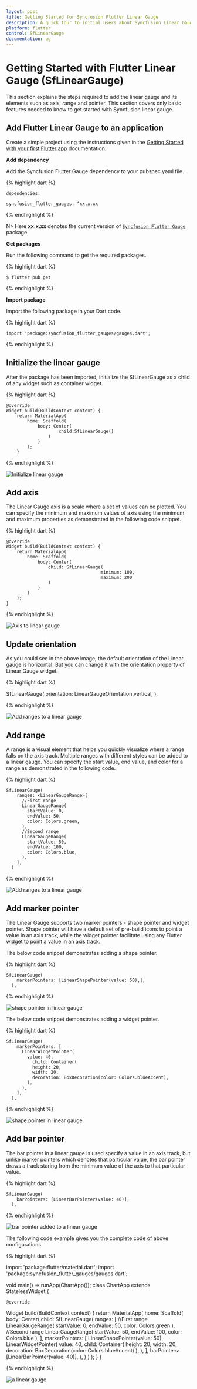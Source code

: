```yaml
---
layout: post
title: Getting Started for Syncfusion Flutter Linear Gauge
description: A quick tour to initial users about Syncfusion Linear Gauge widget for the Flutter platform. It provides overview on SfLinearGauge. 
platform: flutter
control: SfLinearGauge
documentation: ug
---
```


# Getting Started with Flutter Linear Gauge (SfLinearGauge)

This section explains the steps required to add the linear gauge and its elements such as axis, range and pointer. This section covers only basic features needed to know to get started with Syncfusion linear gauge. 

## Add Flutter Linear Gauge to an application

Create a simple project using the instructions given in the [Getting Started with your first Flutter app](https://flutter.dev/docs/get-started/test-drive?tab=vscode#create-app) documentation.

**Add dependency**

Add the Syncfusion Flutter Gauge dependency to your pubspec.yaml file.

{% highlight dart %} 

    dependencies:

    syncfusion_flutter_gauges: ^xx.x.xx

{% endhighlight %}

N> Here **xx.x.xx** denotes the current version of [`Syncfusion Flutter Gauge`](https://pub.dev/packages/syncfusion_flutter_gauges/versions) package.

**Get packages**

Run the following command to get the required packages.

{% highlight dart %} 

    $ flutter pub get

{% endhighlight %}

**Import package**

Import the following package in your Dart code.

{% highlight dart %} 

    import 'package:syncfusion_flutter_gauges/gauges.dart';

{% endhighlight %}

## Initialize the linear gauge

After the package has been imported, initialize the SfLinearGauge as a child of any widget such as container widget.

{% highlight dart %} 

    @override
    Widget build(BuildContext context) {
        return MaterialApp(
            home: Scaffold(
                body: Center(
                        child:SfLinearGauge()
                    )
                )      
            );
        }

{% endhighlight %}

![Initialize linear gauge](images/getting-started/default_linear_gauge.png)

## Add axis

The Linear Gauge axis is a scale where a set of values can be plotted. You can specify the minimum and maximum values of axis using the minimum and maximum properties as demonstrated in the following code snippet.

{% highlight dart %} 

    @override
    Widget build(BuildContext context) {
        return MaterialApp(
            home: Scaffold(
                body: Center(
                    child: SfLinearGauge(
                                        minimum: 100,
                                        maximum: 200
                    )
                )
            )      
        );
    }

{% endhighlight %}

![Axis to linear gauge](images/getting-started/add_axis.png)

## Update orientation

As you could see in the above image, the default orientation of the Linear gauge is horizontal. But you can change it with the orientation property of Linear Gauge widget.

{% highlight dart %} 

SfLinearGauge(
              orientation: LinearGaugeOrientation.vertical,
            ),

{% endhighlight %}

![Add ranges to a linear gauge](images/getting-started/vertical_orientation.png)

## Add range

A range is a visual element that helps you quickly visualize where a range falls on the axis track. Multiple ranges with different styles can be added to a linear gauge. You can specify the start value, end value, and color for a range as demonstrated in the following code.  

{% highlight dart %} 

    SfLinearGauge(
        ranges: <LinearGaugeRange>[
          //First range
          LinearGaugeRange(
            startValue: 0,
            endValue: 50,
            color: Colors.green,
          ),
          //Second range
          LinearGaugeRange(
            startValue: 50,
            endValue: 100,
            color: Colors.blue,
          ),
        ],
      )

{% endhighlight %}

![Add ranges to a linear gauge](images/getting-started/add_ranges.png)

## Add marker pointer

The Linear Gauge supports two marker pointers - shape pointer and widget pointer. Shape pointer will have a default set of pre-build icons to point a value in an axis track, while the widget pointer facilitate using any Flutter widget to point a value in an axis track. 

The below code snippet demonstrates adding a shape pointer.

{% highlight dart %} 

    SfLinearGauge(
        markerPointers: [LinearShapePointer(value: 50),],
      ),

{% endhighlight %}

![shape pointer in linear gauge](images/getting-started/add_shape_pointer.png)

The below code snippet demonstrates adding a widget pointer.

{% highlight dart %} 

    SfLinearGauge(
        markerPointers: [
          LinearWidgetPointer(
            value: 40,
              child: Container(
              height: 20,
              width: 20,
              decoration: BoxDecoration(color: Colors.blueAccent),
            ), 
          ),
        ],
      ),

{% endhighlight %}

![shape pointer in linear gauge](images/getting-started/add_widget_pointer.png)

## Add bar pointer

The bar pointer in a linear gauge is used specify a value in an axis track, but unlike marker pointers which denotes that particular value,  the bar pointer draws a track staring from the minimum value of the axis to that particular value. 

{% highlight dart %} 

    SfLinearGauge(
        barPointers: [LinearBarPointer(value: 40)],
      ),

{% endhighlight %}

![bar pointer added to a linear gauge](images/getting-started/add_bar_pointer.png)

The following code example gives you the complete code of above configurations.

{% highlight dart %} 

   import 'package:flutter/material.dart';
   import 'package:syncfusion_flutter_gauges/gauges.dart';

   void main() => runApp(ChartApp());
    class ChartApp extends StatelessWidget {

    @override
  Widget build(BuildContext context) {
    return MaterialApp(
        home: Scaffold(
            body: Center(
              child: SfLinearGauge(
                ranges: <LinearGaugeRange>[ 
                  //First range
                 LinearGaugeRange(
                   startValue: 0,
                   endValue: 50,
                   color: Colors.green
                 ),
                 //Second range
                 LinearGaugeRange(
                   startValue: 50,
                   endValue: 100,
                   color: Colors.blue
                 ),
                ],
                markerPointers: [
                  LinearShapePointer(value: 50),
                  LinearWidgetPointer(
                    value: 40,
                    child: Container(
                      height: 20,
                      width: 20,
                      decoration: BoxDecoration(color: Colors.blueAccent)
                    ),
                  ),
                ],
                barPointers: [LinearBarPointer(value: 40)],
              ),
            )
        )
    );
  }
}

{% endhighlight %}

![a linear gauge](images/getting-started/all_basic_elements.png)